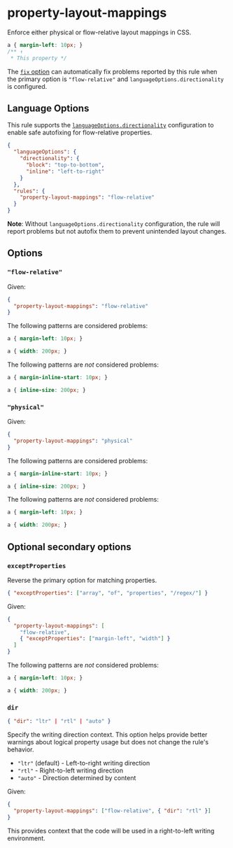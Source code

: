 # property-layout-mappings

Enforce either physical or flow-relative layout mappings in CSS.

<!-- prettier-ignore -->
```css
a { margin-left: 10px; }
/** ↑
 * This property */
```

The [`fix` option](../../../docs/user-guide/options.md#fix) can automatically fix problems reported by this rule when the primary option is `"flow-relative"` and `languageOptions.directionality` is configured.

## Language Options

This rule supports the [`languageOptions.directionality`](../../../docs/user-guide/configure.md#languageoptions) configuration to enable safe autofixing for flow-relative properties.

```json
{
  "languageOptions": {
    "directionality": {
      "block": "top-to-bottom",
      "inline": "left-to-right"
    }
  },
  "rules": {
    "property-layout-mappings": "flow-relative"
  }
}
```

**Note**: Without `languageOptions.directionality` configuration, the rule will report problems but not autofix them to prevent unintended layout changes.

## Options

### `"flow-relative"`

Given:

```json
{
  "property-layout-mappings": "flow-relative"
}
```

The following patterns are considered problems:

<!-- prettier-ignore -->
```css
a { margin-left: 10px; }
```

<!-- prettier-ignore -->
```css
a { width: 200px; }
```

The following patterns are _not_ considered problems:

<!-- prettier-ignore -->
```css
a { margin-inline-start: 10px; }
```

<!-- prettier-ignore -->
```css
a { inline-size: 200px; }
```

### `"physical"`

Given:

```json
{
  "property-layout-mappings": "physical"
}
```

The following patterns are considered problems:

<!-- prettier-ignore -->
```css
a { margin-inline-start: 10px; }
```

<!-- prettier-ignore -->
```css
a { inline-size: 200px; }
```

The following patterns are _not_ considered problems:

<!-- prettier-ignore -->
```css
a { margin-left: 10px; }
```

<!-- prettier-ignore -->
```css
a { width: 200px; }
```

## Optional secondary options

### `exceptProperties`

Reverse the primary option for matching properties.

```json
{ "exceptProperties": ["array", "of", "properties", "/regex/"] }
```

Given:

```json
{
  "property-layout-mappings": [
    "flow-relative",
    { "exceptProperties": ["margin-left", "width"] }
  ]
}
```

The following patterns are _not_ considered problems:

<!-- prettier-ignore -->
```css
a { margin-left: 10px; }
```

<!-- prettier-ignore -->
```css
a { width: 200px; }
```

### `dir`

```json
{ "dir": "ltr" | "rtl" | "auto" }
```

Specify the writing direction context. This option helps provide better warnings about logical property usage but does not change the rule's behavior.

- `"ltr"` (default) - Left-to-right writing direction
- `"rtl"` - Right-to-left writing direction
- `"auto"` - Direction determined by content

Given:

```json
{
  "property-layout-mappings": ["flow-relative", { "dir": "rtl" }]
}
```

This provides context that the code will be used in a right-to-left writing environment.
